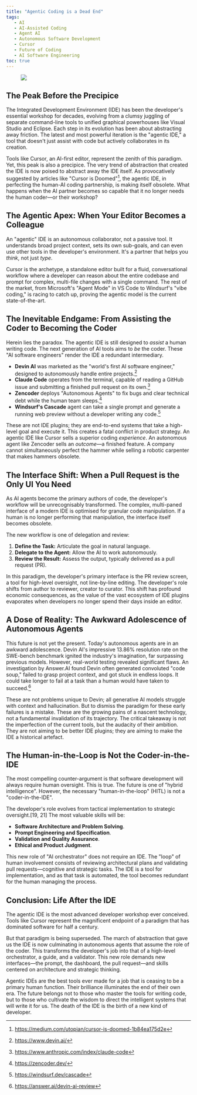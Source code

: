 ```yaml
---
title: "Agentic Coding is a Dead End"
tags:
   - AI
   - AI-Assisted Coding
   - Agent AI
   - Autonomous Software Development
   - Cursor
   - Future of Coding
   - AI Software Engineering
toc: true
---
```


<figure>
	<a href=""><img src="https://i.imgur.com/M5CSm48.jpeg"></a>
</figure>

## The Peak Before the Precipice

The Integrated Development Environment (IDE) has been the developer's essential workshop for decades, evolving from a clumsy juggling of separate command-line tools to unified graphical powerhouses like Visual Studio and Eclipse. Each step in its evolution has been about abstracting away friction. The latest and most powerful iteration is the "agentic IDE," a tool that doesn't just assist with code but actively collaborates in its creation.

Tools like Cursor, an AI-first editor, represent the zenith of this paradigm. Yet, this peak is also a precipice. The very trend of abstraction that created the IDE is now poised to abstract away the IDE itself. As provocatively suggested by articles like "Cursor is Doomed"[^1], the agentic IDE, in perfecting the human-AI coding partnership, is making itself obsolete. What happens when the AI partner becomes so capable that it no longer needs the human coder—or their workshop?

## The Agentic Apex: When Your Editor Becomes a Colleague

An "agentic" IDE is an autonomous collaborator, not a passive tool. It understands broad project context, sets its own sub-goals, and can even use other tools in the developer's environment. It's a partner that helps you *think*, not just *type*.

Cursor is the archetype, a standalone editor built for a fluid, conversational workflow where a developer can reason about the entire codebase and prompt for complex, multi-file changes with a single command. The rest of the market, from Microsoft's "Agent Mode" in VS Code to Windsurf's "vibe coding," is racing to catch up, proving the agentic model is the current state-of-the-art.

## The Inevitable Endgame: From Assisting the Coder to Becoming the Coder

Herein lies the paradox. The agentic IDE is still designed to *assist* a human writing code. The next generation of AI tools aims to *be* the coder. These "AI software engineers" render the IDE a redundant intermediary.

*   **Devin AI** was marketed as the "world's first AI software engineer," designed to autonomously handle entire projects.[^2]
*   **Claude Code** operates from the terminal, capable of reading a GitHub issue and submitting a finished pull request on its own.[^3]
*   **Zencoder** deploys "Autonomous Agents" to fix bugs and clear technical debt while the human team sleeps.[^5]
*   **Windsurf's Cascade** agent can take a single prompt and generate a running web preview without a developer writing any code.[^4]

These are not IDE plugins; they are end-to-end systems that take a high-level goal and execute it. This creates a fatal conflict in product strategy. An agentic IDE like Cursor sells a superior coding *experience*. An autonomous agent like Zencoder sells an *outcome*—a finished feature. A company cannot simultaneously perfect the hammer while selling a robotic carpenter that makes hammers obsolete.

## The Interface Shift: When a Pull Request is the Only UI You Need

As AI agents become the primary authors of code, the developer's workflow will be unrecognisably transformed. The complex, multi-paned interface of a modern IDE is optimised for granular code manipulation. If a human is no longer performing that manipulation, the interface itself becomes obsolete.

The new workflow is one of delegation and review:
1.  **Define the Task:** Articulate the goal in natural language.
2.  **Delegate to the Agent:** Allow the AI to work autonomously.
3.  **Review the Result:** Assess the output, typically delivered as a pull request (PR).

In this paradigm, the developer's primary interface is the PR review screen, a tool for high-level oversight, not line-by-line editing. The developer's role shifts from author to reviewer, creator to curator. This shift has profound economic consequences, as the value of the vast ecosystem of IDE plugins evaporates when developers no longer spend their days inside an editor.

## A Dose of Reality: The Awkward Adolescence of Autonomous Agents

This future is not yet the present. Today's autonomous agents are in an awkward adolescence. Devin AI's impressive 13.86% resolution rate on the SWE-bench benchmark ignited the industry's imagination, far surpassing previous models. However, real-world testing revealed significant flaws. An investigation by Answer.AI found Devin often generated convoluted "code soup," failed to grasp project context, and got stuck in endless loops. It could take longer to fail at a task than a human would have taken to succeed.[^7]

These are not problems unique to Devin; all generative AI models struggle with context and hallucination. But to dismiss the paradigm for these early failures is a mistake. These are the growing pains of a nascent technology, not a fundamental invalidation of its trajectory. The critical takeaway is not the imperfection of the current tools, but the audacity of their ambition. They are not aiming to be better IDE plugins; they are aiming to make the IDE a historical artefact.

## The Human-in-the-Loop is Not the Coder-in-the-IDE

The most compelling counter-argument is that software development will always require human oversight. This is true. The future is one of "hybrid intelligence". However, the necessary "human-in-the-loop" (HITL) is not a "coder-in-the-IDE".

The developer's role evolves from tactical implementation to strategic oversight.[19, 21] The most valuable skills will be:
*   **Software Architecture and Problem Solving**.
*   **Prompt Engineering and Specification**.
*   **Validation and Quality Assurance**.
*   **Ethical and Product Judgment**.

This new role of "AI orchestrator" does not require an IDE. The "loop" of human involvement consists of reviewing architectural plans and validating pull requests—cognitive and strategic tasks. The IDE is a tool for implementation, and as that task is automated, the tool becomes redundant for the human managing the process.

## Conclusion: Life After the IDE

The agentic IDE is the most advanced developer workshop ever conceived. Tools like Cursor represent the magnificent endpoint of a paradigm that has dominated software for half a century.

But that paradigm is being superseded. The march of abstraction that gave us the IDE is now culminating in autonomous agents that assume the role of the coder. This transforms the developer's job into that of a high-level orchestrator, a guide, and a validator. This new role demands new interfaces—the prompt, the dashboard, the pull request—and skills centered on architecture and strategic thinking.

Agentic IDEs are the best tools ever made for a job that is ceasing to be a primary human function. Their brilliance illuminates the end of their own era. The future belongs not to those who master the tools for writing code, but to those who cultivate the wisdom to direct the intelligent systems that will write it for us. The death of the IDE is the birth of a new kind of developer.

[^1]: https://medium.com/utopian/cursor-is-doomed-1b84ea175d2e
[^2]: https://www.devin.ai/
[^3]: https://www.anthropic.com/index/claude-code
[^4]: https://windsurf.dev/cascade
[^5]: https://zencoder.dev/
[^6]: https://www.cursor.so/
[^7]: https://answer.ai/devin-ai-review


